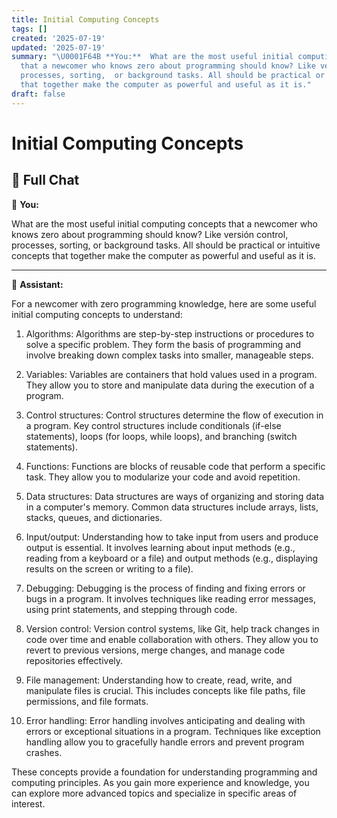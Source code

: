 ```yaml
---
title: Initial Computing Concepts
tags: []
created: '2025-07-19'
updated: '2025-07-19'
summary: "\U0001F64B **You:**  What are the most useful initial computing concepts
  that a newcomer who knows zero about programming should know? Like versión control,
  processes, sorting,  or background tasks. All should be practical or intuitive concepts
  that together make the computer as powerful and useful as it is."
draft: false
---
```


# Initial Computing Concepts

## 🧠 Full Chat

🙋 **You:**

What are the most useful initial computing concepts that a newcomer who knows zero about programming should know? Like versión control, processes, sorting,  or background tasks. All should be practical or intuitive concepts that together make the computer as powerful and useful as it is.

---

🤖 **Assistant:**

For a newcomer with zero programming knowledge, here are some useful initial computing concepts to understand:

1. Algorithms: Algorithms are step-by-step instructions or procedures to solve a specific problem. They form the basis of programming and involve breaking down complex tasks into smaller, manageable steps.

2. Variables: Variables are containers that hold values used in a program. They allow you to store and manipulate data during the execution of a program.

3. Control structures: Control structures determine the flow of execution in a program. Key control structures include conditionals (if-else statements), loops (for loops, while loops), and branching (switch statements).

4. Functions: Functions are blocks of reusable code that perform a specific task. They allow you to modularize your code and avoid repetition.

5. Data structures: Data structures are ways of organizing and storing data in a computer's memory. Common data structures include arrays, lists, stacks, queues, and dictionaries.

6. Input/output: Understanding how to take input from users and produce output is essential. It involves learning about input methods (e.g., reading from a keyboard or a file) and output methods (e.g., displaying results on the screen or writing to a file).

7. Debugging: Debugging is the process of finding and fixing errors or bugs in a program. It involves techniques like reading error messages, using print statements, and stepping through code.

8. Version control: Version control systems, like Git, help track changes in code over time and enable collaboration with others. They allow you to revert to previous versions, merge changes, and manage code repositories effectively.

9. File management: Understanding how to create, read, write, and manipulate files is crucial. This includes concepts like file paths, file permissions, and file formats.

10. Error handling: Error handling involves anticipating and dealing with errors or exceptional situations in a program. Techniques like exception handling allow you to gracefully handle errors and prevent program crashes.

These concepts provide a foundation for understanding programming and computing principles. As you gain more experience and knowledge, you can explore more advanced topics and specialize in specific areas of interest.
